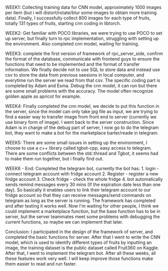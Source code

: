 WEEK1:
Collecting training data for CNN model, approximately 1000 images per item (but i will distort/rotate/blur some images to obtain more training data). Finally, I successfully collect 800 images for each type of fruits, totally 131 types of fruits, starting cnn coding in libtorch. 

WEEK2:
Get familiar with POCO libraries, we were trying to use POCO to set up server, but finally turn to rpc implementation, struggling with setting up the environment. Also completed cnn model, waiting for training.

WEEK3:
complete the first version of framework of rpc_server_side, confirm the format of the database, communicate with frontend guys to ensure the functions that need to be implemented and the format of transfer information. We finally decide not to use SQL to store data and instead use csv to store the data from previous seesions in local computer, and everytime run the server we read from that csv. The specific coding part is completed by Adam and Esma. Debug the cnn model, it can run but there are some small problems with the accuracy. The model often recognize golden apple as apricot for example. 

WEEK4:
Finally completed the cnn model, we decide to put this function in the server, since the model can only take jpg file as input, we are trying to find a easier way to transfer image from front end to server (currently we use binary form of image). I went back to the server construction. Since Adam is in charge of the debug part of server, I now go to do the telegram bot, they want to make a bot for the marketplace barter/reade in telegram.

WEEK5:
There are some small issues in setting up the environment, I choose to use a c++ library called tgbot-cpp, easy access to telegram. There are some conflicts between the std::thread and Tgbot, it seems had to make them run together, but i finally find out.

WEEK6 - End:
Completed the telegram bot, currently the bot has: 1. login - connect telegram account with fridge account 2. Register - register a new fridge account 3. Check fridge - check the whole fridge 4. bot automatically sends remind messages every 30 mins (If the expiration date less than one day). So basically it enables users to link their telegram account to our fridge account so that they can receive messages/send commands on telegram as long as the server is running. The framework has completed and after testing it works well. Now I'm waiting for other people, I think we could implement a marketplace function, but the base function has to be in server, but the server teammates meet some problems with debugging the current functions, so maybe we can implement that later. 

Conclusion:
I participated in the design of the framework of server, and completed the basic functions for server. After that I went to write the CNN model, which is used to identify different types of fruits by inputting an image, the training dataset is the public dataset called Fruit360 on Kaggle. After that, I went to implement the telegram bot. After all these weeks, all these features work very well. I will keep improve those functions make them easier to read and run faster. 
